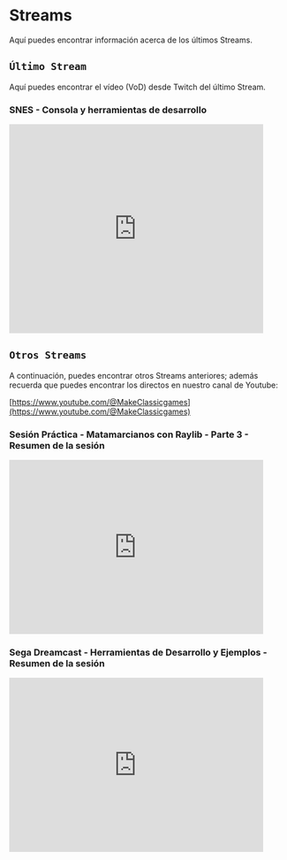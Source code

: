 # Streams

Aquí puedes encontrar información acerca de los últimos Streams.

## ```Último Stream```

Aquí puedes encontrar el vídeo (VoD) desde Twitch del último Stream.

### SNES - Consola y herramientas de desarrollo

<iframe src="https://player.twitch.tv/?video=2324095310&parent=makeclassicgames.dev" frameborder="0" allowfullscreen="true" scrolling="no" height="378" width="460"></iframe>

<p></p>

## ```Otros Streams```

A continuación, puedes encontrar otros Streams anteriores; además recuerda que puedes encontrar los directos en nuestro canal de Youtube:

[https://www.youtube.com/@MakeClassicgames](https://www.youtube.com/@MakeClassicgames)

<p></p>

### Sesión Práctica - Matamarcianos con Raylib - Parte 3 - Resumen de la sesión

<iframe width="460" height="315" src="https://www.youtube.com/embed/AdcZPkGPi2o?si=fephM-NewGT-ahpN" title="YouTube video player" frameborder="0" allow="accelerometer; autoplay; clipboard-write; encrypted-media; gyroscope; picture-in-picture; web-share" referrerpolicy="strict-origin-when-cross-origin" allowfullscreen></iframe>
<p></p>

### Sega Dreamcast - Herramientas de Desarrollo y Ejemplos - Resumen de la sesión

<iframe width="460" height="315" src="https://www.youtube.com/embed/cp5pemOrH3o?si=XG2EWU-MBXddhsNp" title="YouTube video player" frameborder="0" allow="accelerometer; autoplay; clipboard-write; encrypted-media; gyroscope; picture-in-picture; web-share" referrerpolicy="strict-origin-when-cross-origin" allowfullscreen></iframe>
